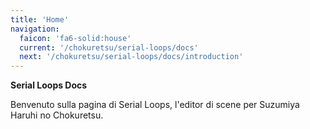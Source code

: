 ```yaml
---
title: 'Home'
navigation:
  faicon: 'fa6-solid:house'
  current: '/chokuretsu/serial-loops/docs'
  next: '/chokuretsu/serial-loops/docs/introduction'
---
```

<b class="sl-header">Serial Loops Docs</b> 

Benvenuto sulla pagina di Serial Loops, l'editor di scene per Suzumiya Haruhi no Chokuretsu.